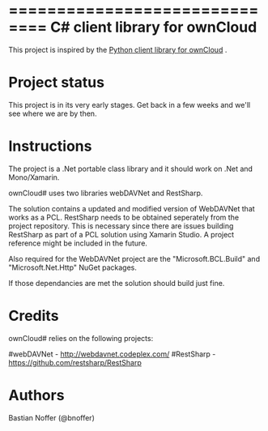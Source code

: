 ﻿==============================
C# client library for ownCloud
==============================

This project is inspired by the [Python client library for ownCloud](https://github.com/owncloud/pyocclient) .

Project status
==============

This project is in its very early stages. Get back in a few weeks and we'll see where we are by then.

Instructions
============

The project is a .Net portable class library and it should work on .Net and Mono/Xamarin.

ownCloud# uses two libraries webDAVNet and RestSharp.

The solution contains a updated and modified version of WebDAVNet that works as a PCL. RestSharp needs to be obtained seperately from the project repository. This is necessary since there are issues building RestSharp as part of a PCL solution using Xamarin Studio. A project reference might be included in the future.

Also required for the WebDAVNet project are the "Microsoft.BCL.Build" and "Microsoft.Net.Http" NuGet packages.

If those dependancies are met the solution should build just fine.

Credits
=======

ownCloud# relies on the following projects:

#webDAVNet - http://webdavnet.codeplex.com/
#RestSharp - https://github.com/restsharp/RestSharp

Authors
=======

Bastian Noffer (@bnoffer)